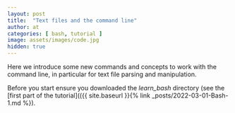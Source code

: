 ```yaml
---
layout: post
title:  "Text files and the command line"
author: at
categories: [ bash, tutorial ]
image: assets/images/code.jpg
hidden: true
---
```


Here we introduce some new commands and concepts to work with the command line, in particular
for text file parsing and manipulation.

Before you start ensure you downloaded the *learn_bash* directory (see the [first part of the tutorial](({{ site.baseurl }}{% link _posts/2022-03-01-Bash-1.md %}).